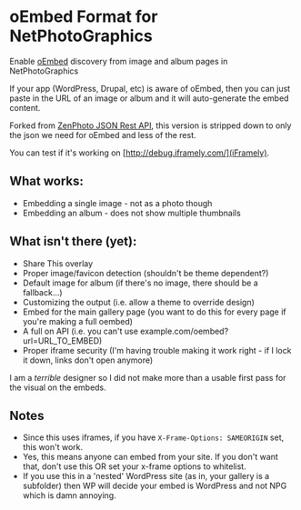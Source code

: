 # oEmbed Format for NetPhotoGraphics

Enable [oEmbed](https://oembed.com) discovery from image and album pages in NetPhotoGraphics

If your app (WordPress, Drupal, etc) is aware of oEmbed, then you can just paste in the URL of an image or album and it will auto-generate the embed content.

Forked from [ZenPhoto JSON Rest API](https://github.com/deanmoses/zenphoto-json-rest-api), this version is stripped down to only the json we need for oEmbed and less of the rest.

You can test if it's working on [http://debug.iframely.com/](iFramely).

## What works:

* Embedding a single image - not as a photo though
* Embedding an album - does not show multiple thumbnails

## What isn't there (yet):

* Share This overlay
* Proper image/favicon detection (shouldn't be theme dependent?)
* Default image for album (if there's no image, there should be a fallback...)
* Customizing the output (i.e. allow a theme to override design)
* Embed for the main gallery page (you want to do this for every page if you're making a full oembed)
* A full on API (i.e. you can't use example.com/oembed?url=URL_TO_EMBED)
* Proper iframe security (I'm having trouble making it work right - if I lock it down, links don't open anymore)

I am a _terrible_ designer so I did not make more than a usable first pass for the visual on the embeds.

## Notes

* Since this uses iframes, if you have `X-Frame-Options: SAMEORIGIN` set, this won't work.
* Yes, this means anyone can embed from your site. If you don't want that, don't use this OR set your x-frame options to whitelist.
* If you use this in a 'nested' WordPress site (as in, your gallery is a subfolder) then WP will decide your embed is WordPress and not NPG which is damn annoying.
